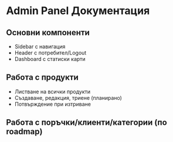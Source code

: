 # Admin Panel Документация

## Основни компоненти

- Sidebar с навигация
- Header с потребител/Logout
- Dashboard с статиски карти

## Работа с продукти

- Листване на всички продукти
- Създаване, редакция, триене (планирано)
- Потвърждение при изтриване

## Работа с поръчки/клиенти/категории (по roadmap)
